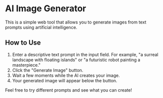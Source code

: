 # AI Image Generator

This is a simple web tool that allows you to generate images from text prompts using artificial intelligence.

## How to Use

1.  Enter a descriptive text prompt in the input field. For example, "a surreal landscape with floating islands" or "a futuristic robot painting a masterpiece."
2.  Click the "Generate Image" button.
3.  Wait a few moments while the AI creates your image.
4.  Your generated image will appear below the button.

Feel free to try different prompts and see what you can create!
